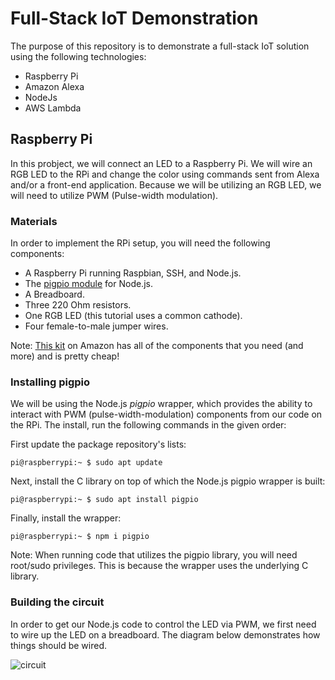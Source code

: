 # Full-Stack IoT Demonstration

The purpose of this repository is to demonstrate a full-stack IoT solution using the following technologies:

- Raspberry Pi
- Amazon Alexa
- NodeJs
- AWS Lambda

## Raspberry Pi

In this probject, we will connect an LED to a Raspberry Pi. We will wire an RGB LED to the RPi and change the color using commands sent from Alexa and/or a front-end application. Because we will be utilizing an RGB LED, we will need to utilize PWM (Pulse-width modulation).

### Materials

In order to implement the RPi setup, you will need the following components:

- A Raspberry Pi running Raspbian, SSH, and Node.js.
- The [pigpio module](https://www.npmjs.com/package/pigpio) for Node.js.
- A Breadboard.
- Three 220 Ohm resistors.
- One RGB LED (this tutorial uses a common cathode).
- Four female-to-male jumper wires.

Note: [This kit](https://www.amazon.com/dp/B01ERPEMAC/ref=cm_sw_r_tw_dp_U_x_7J4CEb4HV4TNT) on Amazon has all of the components that you need (and more) and is pretty cheap!

### Installing pigpio

We will be using the Node.js *pigpio* wrapper, which provides the ability to interact with PWM (pulse-width-modulation) components from our code on the RPi. The install, run the following commands in the given order:

First update the package repository's lists:

```pi@raspberrypi:~ $ sudo apt update```

Next, install the C library on top of which the Node.js pigpio wrapper is built:

```pi@raspberrypi:~ $ sudo apt install pigpio```

Finally, install the wrapper:

```pi@raspberrypi:~ $ npm i pigpio```

Note: When running code that utilizes the pigpio library, you will need root/sudo privileges. This is because the wrapper uses the underlying C library.

### Building the circuit

In order to get our Node.js code to control the LED via PWM, we first need to wire up the LED on a breadboard. The diagram below demonstrates how things should be wired.

![circuit](circuit.png)